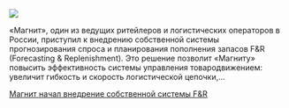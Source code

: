 <!--2025-06-30 14:30:29-->
<div class="yb">
  <div class="rss habr"><img src="https://habrastorage.org/getpro/habr/upload_files/d69/4e7/c85/d694e7c85c1bdfbe5b80155d16cfdaef.png" /><p>«Магнит», один из ведущих ритейлеров и логистических операторов в России, приступил к внедрению собственной системы прогнозирования спроса и планирования пополнения запасов F&amp;R (Forecasting &amp; Replenishment). Это решение позволит «Магниту» повысить эффективность системы управления товародвижением: увеличит гибкость и скорость логистической цепочки,... <p class="titl"><a href="https://habr.com/ru/companies/magnit/news/923528/?utm_source=habrahabr&utm_medium=rss&utm_campaign=923528">Магнит начал внедрение собственной системы F&amp;R</a></p></div>
</div>
